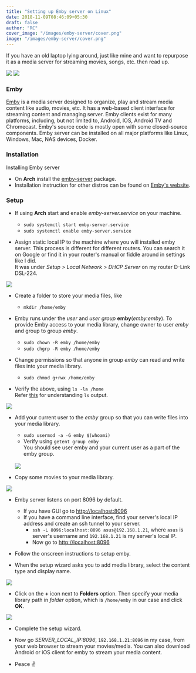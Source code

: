 ```yaml
---
title: "Setting up Emby server on Linux"
date: 2018-11-09T08:46:09+05:30
draft: false
author: "RC"
cover_image: "/images/emby-server/cover.png"
image: "/images/emby-server/cover.png"
---
```


If you have an old laptop lying around, just like mine and want to repurpose it as a media server for streaming movies, songs, etc. then read up.

<!--more-->

<div class="row">
    <img class="responsive-img col s6" src="/images/emby-server/laptop.jpeg">
    <img class="responsive-img col s6" src="/images/emby-server/emby.png">
</div>

### Emby
[Emby](https://emby.media/) is a media server designed to organize, play and stream media content like audio, movies, etc. It has a web-based client interface for streaming content and managing server. Emby clients exist for many platforms, including, but not limited to, Android, IOS, Android TV and Chromecast. Emby's source code is mostly open with some closed-source components. Emby server can be installed on all major platforms like Linux, Windows, Mac, NAS devices, Docker.

### Installation
Installing Emby server

* On __Arch__ install the [emby-server](https://www.archlinux.org/packages/community/any/emby-server/) package.
* Installation instruction for other distros can be found on [Emby's website](https://emby.media/linux-server.html).

### Setup
* If using __Arch__ start and enable _emby-server.service_ on your machine.
    * `sudo systemctl start emby-server.service` 
    * `sudo systemctl enable emby-server.service`

* Assign static local IP to the machine where you will installed emby server. This process is different for different routers. You can search it on Google or find it in your router's manual or fiddle around in settings like I did.   
It was under _Setup > Local Network > DHCP Server_ on my router D-Link DSL-224.
<div class="row">
    <img class="responsive-img col" src="/images/emby-server/static_ip_router.png">
</div>

* Create a folder to store your media files, like
    * `mkdir /home/emby`

* Emby runs under the _user_ and _user group_ __emby__(_emby:emby_). To provide Emby access to your media library, change owner to user _emby_ and group to group _emby_.
    * `sudo chown -R emby /home/emby`
    * `sudo chgrp -R emby /home/emby`

* Change permissions so that anyone in group _emby_ can read and write files into your media library.
    * `sudo chmod g+rwx /home/emby`

* Verify the above, using `ls -la /home`   
Refer [this](https://unix.stackexchange.com/questions/103114/what-do-the-fields-in-ls-al-output-mean) for understanding `ls` output.
<div class="row">
    <img class="responsive-img col" src="/images/emby-server/ls.png">
</div>

* Add your current user to the _emby_ group so that you can write files into your media library.
    * `sudo usermod -a -G emby $(whoami)`
    * Verify using `getent group emby`   
    You should see user emby and your current user as a part of the emby group.
    <br>
    <div class="row">
        <img class="responsive-img col" src="/images/emby-server/getent.png">
    </div>

* Copy some movies to your media library.
<div class="row">
    <img class="responsive-img col" src="/images/emby-server/media_library.png">
</div>

* Emby server listens on port 8096 by default. 
    * If you have GUI go to [http://localhost:8096](http://localhost:8096/)
    * If you have a command line interface, find your server's local IP address and create an ssh tunnel to your server.
        * `ssh -L 8096:localhost:8096 asus@192.168.1.21`, where `asus` is server's username and `192.168.1.21` is my server's local IP.
        * Now go to [http://localhost:8096](http://localhost:8096/)

* Follow the onscreen instructions to setup emby.

* When the setup wizard asks you to add media library, select the content type and display name.
<div class="row">
    <img class="responsive-img col" src="/images/emby-server/add_media_library.png">
</div>

* Click on the __+__ icon next to __Folders__ option. Then specify your media library path in _folder_ option, which is `/home/emby` in our case and click __OK__.
<div class="row">
    <img class="responsive-img col" src="/images/emby-server/add_folder.png">
</div>

* Complete the setup wizard.

* Now go *SERVER_LOCAL_IP:8096*, `192.168.1.21:8096` in my case, from your web browser to stream your movies/media. You can also download Android or iOS client for emby to stream your media content.

* Peace ✌️


